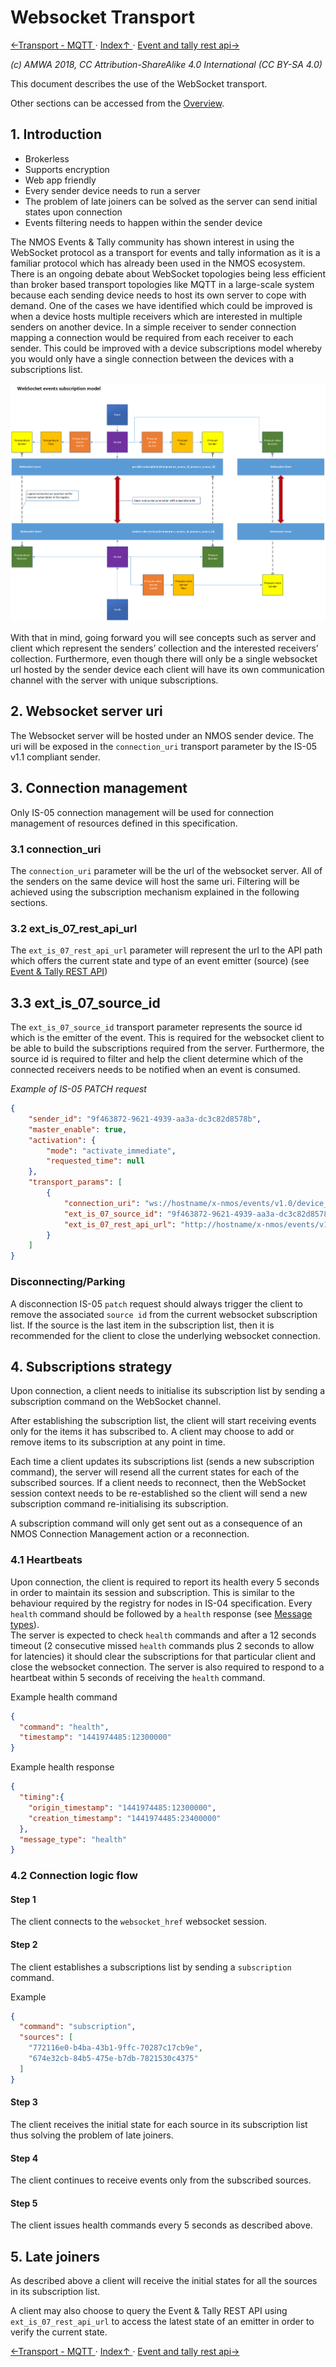 # Websocket Transport
[←Transport - MQTT ](5.1._Transport_-_MQTT.md) · [ Index↑ ](..) · [Event and tally rest api→](6.0._Event_and_tally_rest_api.md)

_(c) AMWA 2018, CC Attribution-ShareAlike 4.0 International (CC BY-SA 4.0)_

This document describes the use of the WebSocket transport.

Other sections can be accessed from the [Overview](1.0._Overview.md).

## 1. Introduction

* Brokerless
* Supports encryption
* Web app friendly
* Every sender device needs to run a server
* The problem of late joiners can be solved as the server can send initial states upon connection
* Events filtering needs to happen within the sender device

The NMOS Events & Tally community has shown interest in using the WebSocket protocol as a transport for events and tally information as it is a familiar protocol which has already been used in the NMOS ecosystem.
There is an ongoing debate about WebSocket topologies being less efficient than broker based transport topologies like MQTT in a large-scale system because each sending device needs to host its own server to cope with demand. One of the cases we have identified which could be improved is when a device hosts multiple receivers which are interested in multiple senders on another device. In a simple receiver to sender connection mapping a connection would be required from each receiver to each sender. This could be improved with a device subscriptions model whereby you would only have a single connection between the devices with a subscriptions list.

![Websocket events subscription model](images/websocket-events-subscription-model.png)

With that in mind, going forward you will see concepts such as server and client which represent the senders’ collection and the interested receivers’ collection. Furthermore, even though there will only be a single websocket url hosted by the sender device each client will have its own communication channel with the server with unique subscriptions.

## 2. Websocket server uri

The Websocket server will be hosted under an NMOS sender device. The uri will be exposed in the `connection_uri` transport parameter by the IS-05 v1.1 compliant sender.

## 3. Connection management

Only IS-05 connection management will be used for connection management of resources defined in this specification.

### 3.1 connection_uri

The `connection_uri` parameter will be the url of the websocket server. All of the senders on the same device will host the same uri. Filtering will be achieved using the subscription mechanism explained in the following sections.

### 3.2 ext_is_07_rest_api_url

The `ext_is_07_rest_api_url` parameter will represent the url to the API path which offers the current state and type of an event emitter (source) (see [Event & Tally REST API](6.0._Event_and_tally_rest_api.md))

## 3.3 ext_is_07_source_id

The `ext_is_07_source_id` transport parameter represents the source id which is the emitter of the event. This is required for the websocket client to be able to build the subscriptions required from the server. Furthermore, the source id is required to filter and help the client determine which of the connected receivers needs to be notified when an event is consumed.

_Example of IS-05 PATCH request_

```json
{
    "sender_id": "9f463872-9621-4939-aa3a-dc3c82d8578b",
    "master_enable": true,
    "activation": {
        "mode": "activate_immediate",
        "requested_time": null
    },
    "transport_params": [
        {
            "connection_uri": "ws://hostname/x-nmos/events/v1.0/device_id/58f6b536-ca4c-43fd-880a-9df2501fc125",
            "ext_is_07_source_id": "9f463872-9621-4939-aa3a-dc3c82d8578b",
            "ext_is_07_rest_api_url": "http://hostname/x-nmos/events/v1.0/sources/9f463872-9621-4939-aa3a-dc3c82d8578b/"
        }
    ]
}
```

### Disconnecting/Parking

A disconnection IS-05 `patch` request should always trigger the client to remove the associated `source id` from the current websocket subscription list.
If the source is the last item in the subscription list, then it is recommended for the client to close the underlying websocket connection.

## 4. Subscriptions strategy

Upon connection, a client needs to initialise its subscription list by sending a subscription command on the WebSocket channel.

After establishing the subscription list, the client will start receiving events only for the items it has subscribed to.
A client may choose to add or remove items to its subscription at any point in time.

Each time a client updates its subscriptions list (sends a new subscription command), the server will resend all the current states for each of the subscribed sources. If a client needs to reconnect, then the WebSocket session context needs to be re-established so the client will send a new subscription command re-initialising its subscription.

A subscription command will only get sent out as a consequence of an NMOS Connection Management action or a reconnection.

### 4.1 Heartbeats

Upon connection, the client is required to report its health every 5 seconds in order to maintain its session and subscription. This is similar to the behaviour required by the registry for nodes in IS-04 specification. Every `health` command should be followed by a `health` response (see [Message types](2.0._Message_types.md)).  
The server is expected to check `health` commands and after a 12 seconds timeout (2 consecutive missed `health` commands plus 2 seconds to allow for latencies) it should clear the subscriptions for that particular client and close the websocket connection. The server is also required to respond to a heartbeat within 5 seconds of receiving the `health` command.

Example health command

```json
{
  "command": "health",
  "timestamp": "1441974485:12300000"
}
```

Example health response

```json
{  
  "timing":{
    "origin_timestamp": "1441974485:12300000",
    "creation_timestamp": "1441974485:23400000"
  },
  "message_type": "health"
}
```

### 4.2 Connection logic flow

#### Step 1

The client connects to the `websocket_href` websocket session.

#### Step 2

The client establishes a subscriptions list by sending a `subscription` command.

Example

```json
{
  "command": "subscription",
  "sources": [
    "772116e0-b4ba-43b1-9ffc-70287c17cb9e",
    "674e32cb-84b5-475e-b7db-7821530c4375"
  ]
}
```

#### Step 3

The client receives the initial state for each source in its subscription list thus solving the problem of late joiners.

#### Step 4

The client continues to receive events only from the subscribed sources.

#### Step 5

The client issues health commands every 5 seconds as described above.

## 5. Late joiners

As described above a client will receive the initial states for all the sources in its subscription list.

A client may also choose to query the Event & Tally REST API using `ext_is_07_rest_api_url` to access the latest state of an emitter in order to verify the current state.

[←Transport - MQTT ](5.1._Transport_-_MQTT.md) · [ Index↑ ](..) · [Event and tally rest api→](6.0._Event_and_tally_rest_api.md)
